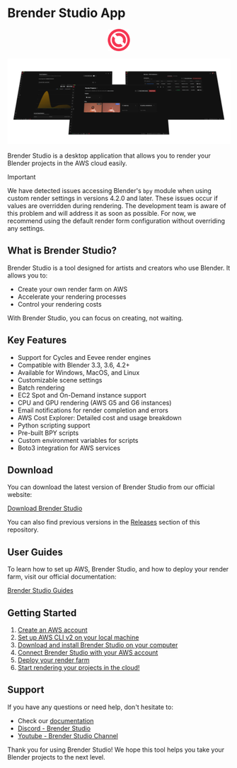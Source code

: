 
# Brender Studio App
<p align="center">
    <img src="./docs/images/logo-brender-studio.svg" alt="Brender Studio Logo" width="50" />
</p>
<p align="center">
    <img src="./docs/images/banner.png" alt="Brender Studio Logo"  />
</p>

Brender Studio is a desktop application that allows you to render your Blender projects in the AWS cloud easily.

<!-- > [!WARNING]  
> This project is under development. We are working hard to release the first version of Brender Studio. Stay tuned for updates! -->
> [!IMPORTANT]  
> We have detected issues accessing Blender's `bpy` module when using custom render settings in versions 4.2.0 and later. These issues occur if values are overridden during rendering. The development team is aware of this problem and will address it as soon as possible. For now, we recommend using the default render form configuration without overriding any settings.

## What is Brender Studio?

Brender Studio is a tool designed for artists and creators who use Blender. It allows you to:

- Create your own render farm on AWS
- Accelerate your rendering processes
- Control your rendering costs

With Brender Studio, you can focus on creating, not waiting.

## Key Features

- Support for Cycles and Eevee render engines
- Compatible with Blender 3.3, 3.6, 4.2+
- Available for Windows, MacOS, and Linux
- Customizable scene settings
- Batch rendering
- EC2 Spot and On-Demand instance support
- CPU and GPU rendering (AWS G5 and G6 instances)
- Email notifications for render completion and errors
- AWS Cost Explorer: Detailed cost and usage breakdown
- Python scripting support
- Pre-built BPY scripts
- Custom environment variables for scripts
- Boto3 integration for AWS services

## Download

You can download the latest version of Brender Studio from our official website:

[Download Brender Studio](https://www.brenderstudio.com/download)

You can also find previous versions in the [Releases](https://github.com/Brender-Studio/brender-studio-app/releases) section of this repository.

## User Guides

To learn how to set up AWS, Brender Studio, and how to deploy your render farm, visit our official documentation:

[Brender Studio Guides](https://www.brenderstudio.com/docs/guides/getting-started)

## Getting Started

1. [Create an AWS account](https://www.brenderstudio.com/docs/guides/prerequisites)
2. [Set up AWS CLI v2 on your local machine](https://www.brenderstudio.com/docs/guides/install-aws-cli)
3. [Download and install Brender Studio on your computer](https://www.brenderstudio.com/download)
4. [Connect Brender Studio with your AWS account](https://www.brenderstudio.com/docs/guides/install-brender-studio)
5. [Deploy your render farm ](https://www.brenderstudio.com/docs/guides/deploy-first-farm)
6. [Start rendering your projects in the cloud!](https://www.brenderstudio.com/docs/guides/your-first-render)

## Support

If you have any questions or need help, don't hesitate to:

- Check our [documentation](https://www.brenderstudio.com/docs)
- [Discord - Brender Studio](https://discord.gg/z7sBb4J5r5)
- [Youtube - Brender Studio Channel ](https://www.youtube.com/channel/UCLDB1QSY2579ynddOXv1G7g)


Thank you for using Brender Studio! We hope this tool helps you take your Blender projects to the next level.
